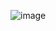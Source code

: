 ![image](https://github.com/Positiveoo1/Catch-the-insect/assets/106428934/0f64d1ad-b027-40b3-8649-e610457f2f2c)
